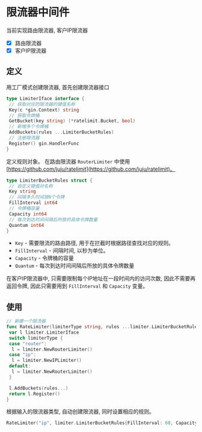 # 限流器中间件

当前实现路由限流器, 客户IP限流器

- [x] 路由限流器
- [x] 客户IP限流器

## 定义

用工厂模式创建限流器, 首先创建限流器接口

```go
type LimiterIface interface {
 // 获取对应的限流器的键值名称
 Key(c *gin.Context) string
 // 获取令牌桶
 GetBucket(key string) (*ratelimit.Bucket, bool)
 // 新增多个令牌桶
 AddBuckets(rules ...LimiterBucketRules)
 // 注册限流器
 Register() gin.HandlerFunc
}
```

定义规则对象。 在路由限流器 `RouterLimiter` 中使用[https://github.com/juju/ratelimit](https://github.com/juju/ratelimit)。

```go
type LimiterBucketRules struct {
 // 自定义键值对名称
 Key string
 // 间隔多久时间放N个令牌
 FillInterval int64
 // 令牌桶容量
 Capacity int64
 // 每次到达时间间隔后所放的具体令牌数量
 Quantum int64
}
```

- `Key` - 需要限流的路由路径, 用于在拦截时根据路径查找对应的规则。
- `FillInterval` - 间隔时间, 以秒为单位。
- `Capacity` - 令牌桶的容量
- `Quantum` - 每次到达时间间隔后所放的具体令牌数量

在客户IP限流器中, 只需要限制每个IP地址在一段时间内的访问次数, 因此不需要再返回令牌, 因此只需要用到 `FillInterval` 和 `Capacity` 变量。

## 使用

```go
// 新建一个限流器
func RateLimiter(limiterType string, rules ...limiter.LimiterBucketRules) gin.HandlerFunc {
 var l limiter.LimiterIface
 switch limiterType {
 case "router":
  l = limiter.NewRouterLimiter()
 case "ip":
  l = limiter.NewIPLimiter()
 default:
  l = limiter.NewRouterLimiter()
 }

 l.AddBuckets(rules...)
 return l.Register()
}
```

根据输入的限流器类型, 自动创建限流器, 同时设置相应的规则。

```go
RateLimiter("ip", limiter.LimiterBucketRules{FillInterval: 60, Capacity: 2})
```
